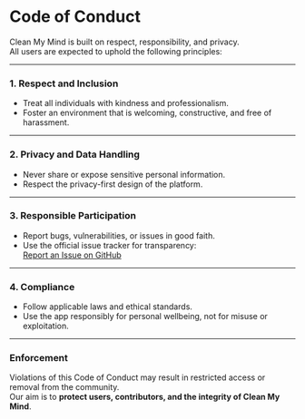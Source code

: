 # Code of Conduct

Clean My Mind is built on respect, responsibility, and privacy.  
All users are expected to uphold the following principles:

---

### 1. Respect and Inclusion  
- Treat all individuals with kindness and professionalism.  
- Foster an environment that is welcoming, constructive, and free of harassment.  

---

### 2. Privacy and Data Handling  
- Never share or expose sensitive personal information.  
- Respect the privacy-first design of the platform.  

---

### 3. Responsible Participation  
- Report bugs, vulnerabilities, or issues in good faith.  
- Use the official issue tracker for transparency:  
  [Report an Issue on GitHub](https://github.com/katorymnd/clean-my-mind/issues)  

---

### 4. Compliance  
- Follow applicable laws and ethical standards.  
- Use the app responsibly for personal wellbeing, not for misuse or exploitation.  

---

### Enforcement  
Violations of this Code of Conduct may result in restricted access or removal from the community.  
Our aim is to **protect users, contributors, and the integrity of Clean My Mind**.  
